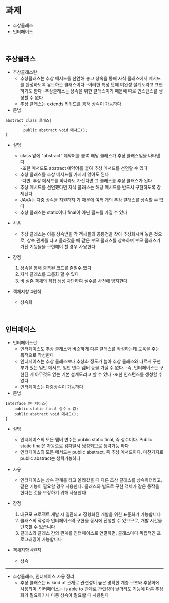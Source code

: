 # 과제

   

* 추상클래스
* 인터페이스

<br>

## 추상클래스
   
* 추상클래스란
	* 추상클래스는 추상 메서드를 선언해 놓고 상속을 통해 자식 클래스에서 메서드를 완성하도록 유도하는 클래스이다
	-이러한 특성 탓에 미완성 설계도라고 표현하기도 한다
	-추상클래스는 상속을 위한 클래스이기 때문에 따로 인스턴스를 생성할 수 없다
	* 추상 클래스는 extends 키워드를 통해 상속이 가능하다
* 문법
  
```
abstract class 클래스{
	    ...
        public abstract void 메서드();
}
```
* 설명
   * class 앞에 "abstract" 예약어를 붙여 해당 클래스가 추상 클래스임을 나타낸다   
   -또한 메서드도 abstract 예약어를 붙여 추상 메서드를 선언할 수 있다
   * 추상 클래스를 추상 메서드를 가지지 않아도 된다   
   -다만, 추상 메서드를 하나라도 가진다면 그 클래스를 추상 클래스가 된다
   * 추상 메서드를 선언했다면 자식 클래스는 해당 메서드를 반드시 구현하도록 강제된다
   * JAVA는 다중 상속을 지원하지 기 때문에 여러 개의 추상 클래스를 상속할 수 없다
   * 추상 클래스는 static이나 final이 아닌 필드를 가질 수 있다

* 사용
	* 추상 클래스는 이를 상속받을 각 객체들의 공통점을 찾아 추상화시켜 놓은 것으로, 상속 관계를 타고 올라갔을 때 같은 부모 클래스를 상속하며 부모 클래스가 가진 기능들을 구현해야 할 경우 사용한다

* 장점
  1. 상속을 통해 중복된 코드를 줄일수 있다
  2. 자식 클래스를 그룹화 할 수 있다
  3. 비 실존 객체의 직접 생성 차단하여 실수를 사전에 방지한다

* 객체지향 4원칙
	* 상속화


<br>


## 인터페이스


* 인터페이스란
	* 인터페이스도 추상 클래스와 비슷하게 다른 클래스를 작성하는데 도움을 주는 목적으로 작성한다
	* 인터페이스는 추상 클래스보다 추상화 정도가 높아 추상 클래스와 다르게 구현부가 있는 일반 메서드, 일반 변수 멤버 등을 가질 수 없다.
	-즉, 인터페이스는 구현된 게 아무것도 없는 기본 설계도라고 할 수 있다
	-또한 인스턴스를 생성할 수 없다
	* 인터페이스는 다중상속이 가능하다
* 문법

```
Interface 인터페이스{
	public static final 상수 = 값;
	public abstract void 메서드();
}
```
* 설명
	* 인터페이스의 모든 맴버 변수는 public static final, 즉 상수이다. Public static final은 자동으로 컴파일시 생성되므로 생략가능 하다
	* 인터페이스의 모든 메서드는 public abstract, 즉 추상 메서드이다. 마찬가지로 public abstract는 생략가능하다

* 사용
	* 인터페이스는 상속 관계를 타고 올라갔을 때 다른 조상 클래스를 상속하더라고, 같은 기능이 필요할 경우 사용한다. 클래스와 별도로 구현 객체가 같은 동작을 한다는 것을 보장하기 위해 사용한다

* 장점
	1. 대규모 프로젝트 개발 시 일관되고 정형화된 개발을 위한 표준화가 가능합니다
	2. 클래스의 작성과 인터페이스의 구현을 동시에 진행할 수 있으므로, 개발 시간을 단축할 수 있습니다
	3. 클래스와 클래스 간의 관계를 인터페이스로 연결하면, 클래스마다 독립적인 프로그래밍이 가능합니다

* 객체지향 4원칙
	* 상속


* * *

* 추상클래스, 인터페이스 사용 정리
 	* 추상 클래스는 is kind of 관계로 관련성이 높은 명확한 계층 구조와 추상화에 사용되며, 인터페이스는 is able to 관계로 관련성이 낮더라도 기능에 다른 추상화가 필요하거나 다중 상속이 필요할 때 사용된다
